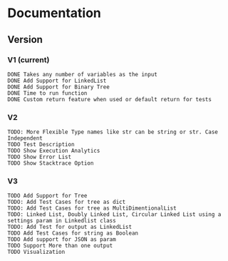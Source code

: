 # Documentation

## Version

### V1 (current)

    DONE Takes any number of variables as the input
    DONE Add Support for LinkedList
    DONE Add Support for Binary Tree
    DONE Time to run function
    DONE Custom return feature when used or default return for tests

### V2

    TODO: More Flexible Type names like str can be string or str. Case Independent
    TODO Test Description 
    TODO Show Execution Analytics
    TODO Show Error List
    TODO Show Stacktrace Option

### V3

    TODO Add Support for Tree
    TODO: Add Test Cases for tree as dict
    TODO: Add Test Cases for tree as MultiDimentionalList
    TODO: Linked List, Doubly Linked List, Circular Linked List using a settings param in Linkedlist class
    TODO: Add Test for output as LinkedList
    TODO Add Test Cases for string as Boolean
    TODO Add support for JSON as param
    TODO Support More than one output
    TODO Visualization
